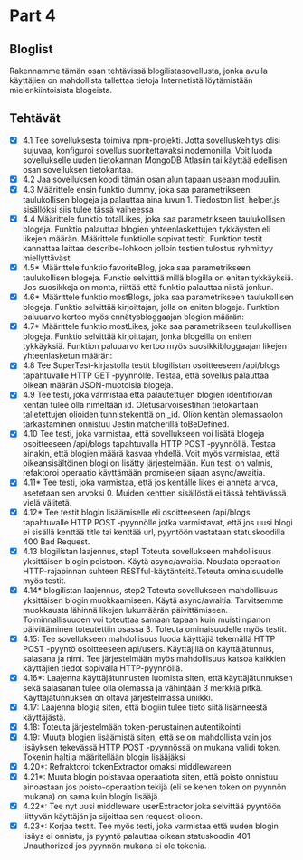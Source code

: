 # Part 4

## Bloglist

Rakennamme tämän osan tehtävissä blogilistasovellusta, jonka avulla käyttäjien on mahdollista tallettaa tietoja Internetistä löytämistään mielenkiintoisista blogeista.

## Tehtävät

- [x] 4.1 Tee sovelluksesta toimiva npm-projekti. Jotta sovelluskehitys olisi sujuvaa, konfiguroi sovellus suoritettavaksi nodemonilla. Voit luoda sovellukselle uuden tietokannan MongoDB Atlasiin tai käyttää edellisen osan sovelluksen tietokantaa.
- [x] 4.2 Jaa sovelluksen koodi tämän osan alun tapaan useaan moduuliin.
- [x] 4.3 Määrittele ensin funktio dummy, joka saa parametrikseen taulukollisen blogeja ja palauttaa aina luvun 1. Tiedoston list_helper.js sisällöksi siis tulee tässä vaiheessa
- [x] 4.4 Määrittele funktio totalLikes, joka saa parametrikseen taulukollisen blogeja. Funktio palauttaa blogien yhteenlaskettujen tykkäysten eli likejen määrän. Määrittele funktiolle sopivat testit. Funktion testit kannattaa laittaa describe-lohkoon jolloin testien tulostus ryhmittyy miellyttävästi
- [x] 4.5* Määrittele funktio favoriteBlog, joka saa parametrikseen taulukollisen blogeja. Funktio selvittää millä blogilla on eniten tykkäyksiä. Jos suosikkeja on monta, riittää että funktio palauttaa niistä jonkun.
- [x] 4.6* Määrittele funktio mostBlogs, joka saa parametrikseen taulukollisen blogeja. Funktio selvittää kirjoittajan, jolla on eniten blogeja. Funktion paluuarvo kertoo myös ennätysbloggaajan blogien määrän:
- [x] 4.7* Määrittele funktio mostLikes, joka saa parametrikseen taulukollisen blogeja. Funktio selvittää kirjoittajan, jonka blogeilla on eniten tykkäyksiä. Funktion paluuarvo kertoo myös suosikkibloggaajan likejen yhteenlasketun määrän:
- [x] 4.8 Tee SuperTest-kirjastolla testit blogilistan osoitteeseen /api/blogs tapahtuvalle HTTP GET ‑pyynnölle. Testaa, että sovellus palauttaa oikean määrän JSON-muotoisia blogeja.
- [x] 4.9 Tee testi, joka varmistaa että palautettujen blogien identifioivan kentän tulee olla nimeltään id. Oletusarvoisestihan tietokantaan talletettujen olioiden tunnistekenttä on _id. Olion kentän olemassaolon tarkastaminen onnistuu Jestin matcherillä toBeDefined.
- [x] 4.10 Tee testi, joka varmistaa, että sovellukseen voi lisätä blogeja osoitteeseen /api/blogs tapahtuvalla HTTP POST ‑pyynnöllä. Testaa ainakin, että blogien määrä kasvaa yhdellä. Voit myös varmistaa, että oikeansisältöinen blogi on lisätty järjestelmään. Kun testi on valmis, refaktoroi operaatio käyttämään promisejen sijaan async/awaitia.
- [x] 4.11* Tee testi, joka varmistaa, että jos kentälle likes ei anneta arvoa, asetetaan sen arvoksi 0. Muiden kenttien sisällöstä ei tässä tehtävässä vielä välitetä.
- [x] 4.12* Tee testit blogin lisäämiselle eli osoitteeseen /api/blogs tapahtuvalle HTTP POST ‑pyynnölle jotka varmistavat, että jos uusi blogi ei sisällä kenttää title tai kenttää url, pyyntöön vastataan statuskoodilla 400 Bad Request.
- [x] 4.13 blogilistan laajennus, step1
Toteuta sovellukseen mahdollisuus yksittäisen blogin poistoon.
Käytä async/awaitia. Noudata operaation HTTP-rajapinnan suhteen RESTful-käytänteitä.Toteuta ominaisuudelle myös testit.
- [x] 4.14* blogilistan laajennus, step2
Toteuta sovellukseen mahdollisuus yksittäisen blogin muokkaamiseen. Käytä async/awaitia.
Tarvitsemme muokkausta lähinnä likejen lukumäärän päivittämiseen. Toiminnallisuuden voi toteuttaa samaan tapaan kuin muistiinpanon päivittäminen toteutettiin osassa 3. Toteuta ominaisuudelle myös testit.
- [x] 4.15: Tee sovellukseen mahdollisuus luoda käyttäjiä tekemällä HTTP POST -pyyntö osoitteeseen api/users. Käyttäjillä on käyttäjätunnus, salasana ja nimi. Tee järjestelmään myös mahdollisuus katsoa kaikkien käyttäjien tiedot sopivalla HTTP-pyynnöllä.
- [x] 4.16*: Laajenna käyttäjätunnusten luomista siten, että käyttäjätunnuksen sekä salasanan tulee olla olemassa ja vähintään 3 merkkiä pitkä. Käyttäjätunnuksen on oltava järjestelmässä uniikki.
- [x] 4.17: Laajenna blogia siten, että blogiin tulee tieto siitä lisänneestä käyttäjästä.
- [x] 4.18: Toteuta järjestelmään token-perustainen autentikointi
- [x] 4.19: Muuta blogien lisäämistä siten, että se on mahdollista vain jos lisäyksen tekevässä HTTP POST -pyynnössä on mukana validi token. Tokenin haltija määritellään blogin lisääjäksi
- [x] 4.20*: Refraktoroi tokenExtractor omaksi middlewareen
- [x] 4.21*: Muuta blogin poistavaa operaatiota siten, että poisto onnistuu ainoastaan jos poisto-operaation tekijä (eli se kenen token on pyynnön mukana) on sama kuin blogin lisääjä.
- [x] 4.22*: Tee nyt uusi middleware userExtractor joka selvittää pyyntöön liittyvän käyttäjän ja sijoittaa sen request-olioon.
- [x] 4.23*: Korjaa testit. Tee myös testi, joka varmistaa että uuden blogin lisäys ei onnistu, ja pyyntö palauttaa oikean statuskoodin 401 Unauthorized jos pyynnön mukana ei ole tokenia.
